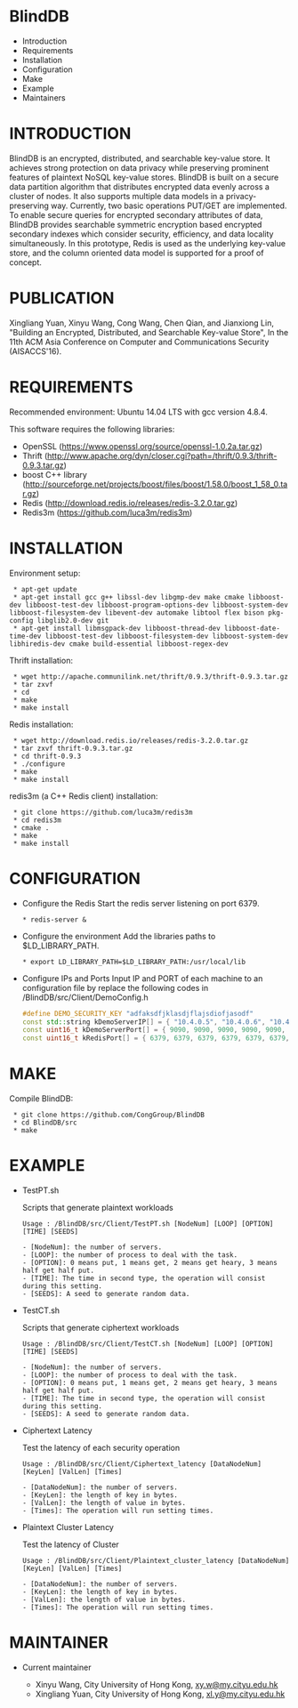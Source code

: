 

# BlindDB

 * Introduction
 * Requirements
 * Installation
 * Configuration
 * Make
 * Example
 * Maintainers

# INTRODUCTION

BlindDB is an encrypted, distributed, and searchable key-value store. It achieves strong protection on data privacy while preserving prominent features of plaintext NoSQL key-value stores. BlindDB is built on a secure data partition algorithm that distributes encrypted data evenly across a cluster of nodes. It also supports multiple data models in a privacy-preserving way. Currently, two basic operations PUT/GET are implemented. To enable secure queries for encrypted secondary attributes of data, BlindDB provides searchable symmetric encryption based encrypted secondary indexes which consider security, efficiency, and data locality simultaneously. In this prototype, Redis is used as the underlying key-value store, and the column oriented data model is supported for a proof of concept.

# PUBLICATION

Xingliang Yuan, Xinyu Wang, Cong Wang, Chen Qian, and Jianxiong Lin, "Building an Encrypted, Distributed, and Searchable Key-value Store", In the 11th ACM Asia Conference on Computer and Communications Security (AISACCS'16).

# REQUIREMENTS

Recommended environment: Ubuntu 14.04 LTS with gcc version 4.8.4.

This software requires the following libraries:

 * OpenSSL (https://www.openssl.org/source/openssl-1.0.2a.tar.gz)
 * Thrift (http://www.apache.org/dyn/closer.cgi?path=/thrift/0.9.3/thrift-0.9.3.tar.gz)
 * boost C++ library (http://sourceforge.net/projects/boost/files/boost/1.58.0/boost_1_58_0.tar.gz)
 * Redis (http://download.redis.io/releases/redis-3.2.0.tar.gz)
 * Redis3m (https://github.com/luca3m/redis3m)

# INSTALLATION

Environment setup:

```shell
 * apt-get update
 * apt-get install gcc g++ libssl-dev libgmp-dev make cmake libboost-dev libboost-test-dev libboost-program-options-dev libboost-system-dev libboost-filesystem-dev libevent-dev automake libtool flex bison pkg-config libglib2.0-dev git
 * apt-get install libmsgpack-dev libboost-thread-dev libboost-date-time-dev libboost-test-dev libboost-filesystem-dev libboost-system-dev libhiredis-dev cmake build-essential libboost-regex-dev
```

Thrift installation:
 
```shell
 * wget http://apache.communilink.net/thrift/0.9.3/thrift-0.9.3.tar.gz
 * tar zxvf 
 * cd 
 * make
 * make install
```

Redis installation:

```shell
 * wget http://download.redis.io/releases/redis-3.2.0.tar.gz
 * tar zxvf thrift-0.9.3.tar.gz
 * cd thrift-0.9.3
 * ./configure
 * make
 * make install
 ```

redis3m (a C++ Redis client) installation:

```shell
 * git clone https://github.com/luca3m/redis3m
 * cd redis3m
 * cmake .
 * make
 * make install
```

# CONFIGURATION


 * Configure the Redis
	Start the redis server listening on port 6379.

	```shell
	* redis-server &
	```

 * Configure the environment
	Add the libraries paths to $LD_LIBRARY_PATH.

	```shell
	* export LD_LIBRARY_PATH=$LD_LIBRARY_PATH:/usr/local/lib
	```
 * Configure IPs and Ports
	Input IP and PORT of each machine to an configuration file by replace the following codes in /BlindDB/src/Client/DemoConfig.h

	```cpp
	#define DEMO_SECURITY_KEY "adfaksdfjklasdjflajsdiofjasodf"
	const std::string kDemoServerIP[] = { "10.4.0.5", "10.4.0.6", "10.4.0.9", "10.4.0.10", "10.4.0.11", "10.4.0.12", "10.4.0.13", "10.4.0.14", "10.4.0.15", "10.4.0.16" };
	const uint16_t kDemoServerPort[] = { 9090, 9090, 9090, 9090, 9090, 9090, 9090, 9090, 9090, 9090 };
	const uint16_t kRedisPort[] = { 6379, 6379, 6379, 6379, 6379, 6379, 6379, 6379, 6379, 6379 };

	```

# MAKE

 Compile BlindDB:

```shell
 * git clone https://github.com/CongGroup/BlindDB
 * cd BlindDB/src
 * make
```

# EXAMPLE

  * TestPT.sh
	
	
	Scripts that generate plaintext workloads


	```
	Usage : /BlindDB/src/Client/TestPT.sh [NodeNum] [LOOP] [OPTION] [TIME] [SEEDS]

	- [NodeNum]: the number of servers.
	- [LOOP]: the number of process to deal with the task.
	- [OPTION]: 0 means put, 1 means get, 2 means get heary, 3 means half get half put.
	- [TIME]: The time in second type, the operation will consist during this setting.
	- [SEEDS]: A seed to generate random data.
	```


  * TestCT.sh
	
	
	Scripts that generate ciphertext workloads


	```
	Usage : /BlindDB/src/Client/TestCT.sh [NodeNum] [LOOP] [OPTION] [TIME] [SEEDS]

	- [NodeNum]: the number of servers.
	- [LOOP]: the number of process to deal with the task.
	- [OPTION]: 0 means put, 1 means get, 2 means get heary, 3 means half get half put.
	- [TIME]: The time in second type, the operation will consist during this setting.
	- [SEEDS]: A seed to generate random data.
	```


  * Ciphertext Latency


	Test the latency of each security operation


	```
	Usage : /BlindDB/src/Client/Ciphertext_latency [DataNodeNum] [KeyLen] [ValLen] [Times]

	- [DataNodeNum]: the number of servers.
	- [KeyLen]: the length of key in bytes.
	- [ValLen]: the length of value in bytes.
	- [Times]: The operation will run setting times.
	```


  * Plaintext Cluster Latency


	Test the latency of Cluster


	```
	Usage : /BlindDB/src/Client/Plaintext_cluster_latency [DataNodeNum] [KeyLen] [ValLen] [Times]

	- [DataNodeNum]: the number of servers.
	- [KeyLen]: the length of key in bytes.
	- [ValLen]: the length of value in bytes.
	- [Times]: The operation will run setting times.
	```

# MAINTAINER

 * Current maintainer

	- Xinyu Wang, City University of Hong Kong, xy.w@my.cityu.edu.hk
	- Xingliang Yuan, City University of Hong Kong, xl.y@my.cityu.edu.hk




